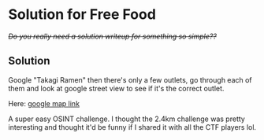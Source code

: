 # Solution for Free Food

_~~Do you really need a solution writeup for something so simple??~~_


## Solution

Google "Takagi Ramen" then there's only a few outlets, go through each of them and look at google street view to see if it's the correct outlet.

Here: [google map link](https://www.google.com/maps/place/Takagi+Ramen+@+Marine+Parade+Central/@1.3016854,103.907098,3a,49y,324.26h,86.4t/data=!3m6!1e1!3m4!1sbnE7xA5exlNEJihmEk8iiw!2e0!7i16384!8i8192!4m15!1m8!3m7!1s0x31da1873d3bf2b77:0x1300f7ac70e6dcf2!2sSingapore+440086!3b1!8m2!3d1.301492!4d103.906681!16s%2Fg%2F1tgp7sts!3m5!1s0x31da19a2ab9a31e5:0x1d7356dafe2537f0!8m2!3d1.3018055!4d103.906943!16s%2Fg%2F11t9jgbpxx?entry=ttu)

A super easy OSINT challenge. I thought the 2.4km challenge was pretty interesting and thought it'd be funny if I shared it with all the CTF players lol.
